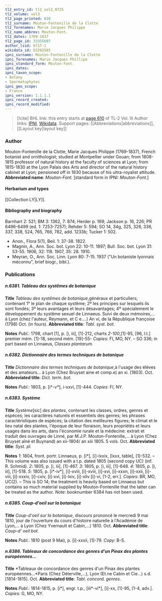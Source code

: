 ```yaml
---
tl2_entry_id: tl2_vol3_0725
tl2_volume: vol3
tl2_page_printed: 610
tl2_surname: Mouton-Fontenille de la Clotte
tl2_forenames: Marie Jacques Philippe
tl2_name_abbrev: Mouton-Font.
tl2_dates: 1769-1837
tl2_page_id: 33355697
author_lsid: 6717-1
wikidata_id: Q3292585
ipni_surname: Mouton-Fontenille de la Clotte
ipni_forenames: Marie Jacques Phillipe
ipni_standard_form: Mouton-Font.
ipni_dates: 
ipni_taxon_scope: 
- Botany
- Spermatophytes
ipni_geo_scope: 
- France
ipni_version: 1.1.1.1
ipni_record_created: 
ipni_record_modified:
---
```


> [!cite] BHL link: this entry starts at [page 610](https://www.biodiversitylibrary.org/page/33355697) of TL-2 Vol. III
> Author links: [IPNI](https://www.ipni.org/a/6717-1), [Wikidata](https://www.wikidata.org/wiki/Q3292585). Support pages: [[Abbreviations|abbreviations]], [[Layout key|layout key]]

### Author

Mouton-Fontenille de la Clotte, Marie Jacques Philippe (1769-1837), French botanist and ornithologist; studied at Montpellier under Gouan; from 1808-1815 professor of natural history at the faculty of sciences at Lyon; from 1815-1830 at the Lyon Palais des Arts and director of the natural history cabinet at Lyon; pensioned off in 1830 because of his ultra-royalist attitude. 
**Abbreviated name**: *Mouton-Font.* \[standard form in IPNI: *Mouton-Font.*\]

#### Herbarium and types

[[Collection LY|LY]].

#### Bibliography and biography

Barnhart 2: 521; BM 3: 1362, 7: 874; Herder p. 169; Jackson p. 16, 226; PR 6496-6499 (ed. 1: 7253-7257); Rehder 5: 594; SO 14, 34g, 325, 326, 336, 337, 338, 524, 765, 766, 782, add. 1233b; Tucker 1: 502.
- Anon., Flora 5(1), Beil. 1: 37-38. 1822.
- Magnin, A., Ann. Soc. bot. Lyon 22: 10-11. 1897; Bull. Soc. bot. Lyon 31: 53-55. 1906, 32: 118. 1907, 35: 28. 1910.
- Meyran, O., Ann. Soc. Linn. Lyon 80: 7-15. 1937 ("Un botaniste lyonnais méconnu", brief biogr., bibl.).

### Publications

##### n.6381. Tableau des systêmes de botanique

**Title**
*Tableau des systêmes de botanique*,généraux et particuliers; contenant 1° le plan de chaque systême; 2º les principes sur lesquels ils sont fondés; 3º leurs avantages et leurs désavantages; 4º spécialement le développement du systême sexuel de Linnaeus. Suivi de deux mémoires,... à Lyon (chez l'auteur, Reymann, et C e....) An vi, de la République françoise (1798) Oct. (in fours).
**Abbreviated title**: *Tabl. syst. bot.*

**Notes**
*Publ*.: 1798, chart \[1\], p. \[i, iii\], \[1\]-212, charts *2-100*,\[1\]-95, \[96, l.t.\] premier mém. \[1\]-18, second mém. \[19\]-55- *Copies*: FI, MO, NY. – SO 336; in part based on Linnaeus, *Classes plantarum.*

##### n.6382. Dictionnaire des termes techniques de botanique

**Title**
*Dictionnaire des termes techniques de botanique*,à l'usage des élèves et des amateurs... à Lyon (Chez Bruyset aine et comp.e) an xi. (1803). Oct.
**Abbreviated title**: *Dict. term. bot.*

**Notes**
*Publ*.: 1803, p. \[i\*-v\*\], i-xxvi, \[1\]-444. *Copies*: FI, NY.

##### n.6383. Système

**Title**
*Système*\[sic\] *des plantes*, contenant les classes, ordres, genres et espèces; les caractères naturels et essentiels des genres; les phrases caractéristiques de espèces; la citation des meilleures figures; le climat et le lieu natal des plantes, l'époque de leur floraison, leurs propriétés et leurs usages dans les arts, dans l'économie rurale et la médecine: extrait et traduit des ouvrages de Linné, par M.J.P. Mouton-Fontenille,... à Lyon (Chez Bruyset aîné et Buynand) an xii-1804/ an xiii 1805. 5 vols. Oct.
**Abbreviated title**: *Syst. pl.*

**Notes**
*1*: 1804, front. portr. Linnaeus, p. \[i\*\], \[i\]-lxxix, \[lxxx, table\], \[1\]-532. – This volume was also issued with a t.p. dated 1805 (second copy UC) (inf. R. Schmid).
*2*: 1805, p. \[i, iii\], \[1\]-467.
*3*: 1805, p. \[i, iii\], \[1\]-648.
*4*: 1805, p. \[i, iii\], \[1\]-518.
*5*: 1805, p. \[i\*-iv\*\], \[i\]-xviii, \[i\]-xviii, \[i\]-xvi, \[i\]-xxxn, \[i\]-xxii, \[i\]-viii, \[i\]-xxxiv, \[i\]-cxiv, \[i\]-xvi, \[i\]-lxiv, \[i\]-xliv \[i\]-vi, \[1-2, err.\].
*Copies*: BR, MO, UC(2). – This is SO 14; the treatment is heavily based on Linnaeus but contains so much material supplied by Mouton-Fontenille that the latter can be treated as the author.
*Note*: booknumber 6384 has not been used.

##### n.6385. Coup-d'oeil sur la botanique

**Title**
*Coup-d'oeil sur la botanique*, discours prononcé le mercredi 9 mai 1810, jour de l'ouverture du cours d'histoire naturelle à l'Académie de Lyon,... à Lyon (Chez Yvernault et Cabin,...) 1810. Oct.
**Abbreviated title**: *Coup-d' oeil bot.*

**Notes**
*Publ*.: 1810 (post 9 Mai), p. \[i\]-xxxii, \[1\]-79. *Copy*: B-S.

##### n.6386. Tableaux de concordance des genres d'un Pinax des plantes européennes...

**Title**
*Tableaux de concordance des genres d'un Pinax des plantes européennes...*Paris (Chez Déterville,...), Lyon (Et.ne Cabin et Cie...) s.d. \[1814-1815\]. Oct.
**Abbreviated title**: *Tabl. concord. genres*.

**Notes**
*Publ*.: 1814-1815, p. \[i\*\], engr. t.p., \[iii\*-vi\*\], \[i\]-xx, \[1\]-95, \[1-4, adv.\]. *Copies*: G, MO, NY.

